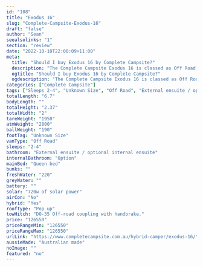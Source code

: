 ```yaml
---
id: "108"
title: "Exodus 16"
slug: "Complete-Campsite-Exodus-16"
draft: "false"
author: "Sean"
seealsolinks: "1"
section: "review"
date: "2022-10-10T22:00:09+11:00"
meta:
  title: "Should I buy Exodus 16 by Complete Campsite?"
  description: "The Complete Campsite Exodus 16 is classed as Off Road, and sleeps 2-4 people. It is Australian made and comes in at Unknown Size. It generally has External ensuite / optional internal ensuite."
  ogtitle: "Should I buy Exodus 16 by Complete Campsite?"
  ogdescription: "The Complete Campsite Exodus 16 is classed as Off Road, and sleeps 2-4 people. It is Australian made and comes in at Unknown Size. It generally has External ensuite / optional internal ensuite."
categories: ["Complete Campsite"]
tags: ["Sleeps 2-4", "Unknown Size", "Off Road", "External ensuite / optional internal ensuite", "Pop up", "Over 100k", "Australian made"]
totalLength: "6.7"
bodyLength: ""
totalHeight: "2.37"
totalWidth: "2"
tareWeight: "1950"
atmWeight: "2800"
ballWeight: "190"
footTag: "Unknown Size"
vanType: "Off Road"
sleeps: "2-4"
bathroom: "External ensuite / optional internal ensuite"
internalBathroom: "Option"
mainBed: "Queen bed"
bunks: ""
freshWater: "220"
greyWater: ""
battery: ""
solar: "720w of solar power"
airCon: "No"
hybrid: "Yes"
roofType: "Pop up"
towHitch: "DO-35 Off-road coupling with handbrake."
price: "126550"
priceRangeMin: "126550"
priceRangeMax: "126550"
urlLink: "https://www.completecampsite.com.au/hybrid-camper/exodus-16/"
aussieMade: "Australian made"
noImage: ""
featured: "no"
---
```

